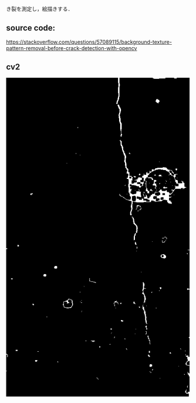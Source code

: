 ##
き裂を測定し，絵描きする．


## source code:
https://stackoverflow.com/questions/57089115/background-texture-pattern-removal-before-crack-detection-with-opencv

## cv2
![](result.png)
